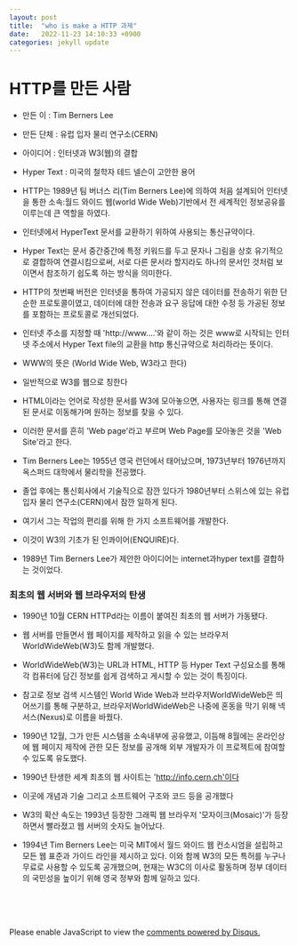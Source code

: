 ```yaml
---
layout: post
title:  "who is make a HTTP 과제"
date:   2022-11-23 14:10:33 +0900
categories: jekyll update
---
```


# HTTP를 만든 사람

* 만든 이 : Tim Berners Lee
* 만든 단체 : 유럽 입자 물리 연구소(CERN)
* 아이디어 : 인터넷과 W3(웹)의 결합
* Hyper Text : 미국의 철학자 테드 넬슨이 고안한 용어

* HTTP는 1989년 팀 버너스 리(Tim Berners Lee)에 의하여 처음 설계되어 인터넷을 통한 소속:월드 와이드 웹(world Wide Web)기반에서 전 세계적인 정보공유를 이루는데 큰 역할을 하였다.

* 인터넷에서 HyperText 문서를 교환하기 위하여 사용되는 통신규약이다.

* Hyper Text는 문서 중간중간에 특정 키워드를 두고 문자나 그림을 상호 유기적으로 결합하여 연결시킴으로써, 서로 다른 문서라 할지라도 하나의 문서인 것처럼 보이면서 참조하기 쉽도록 하는 방식을 의미한다.

* HTTP의 첫번째 버전은 인터넷을 통하여 가공되지 않은 데이터를 전송하기 위한 단순한 프로토콜이였고, 데이터에 대한 전송과 요구 응답에 대한 수정 등 가공된 정보를 포함하는 프로토콜로 개선되었다.

* 인터넷 주소를 지정할 때 'http://www....'와 같이 하는 것은 www로 시작되는 인터넷 주소에서 Hyper Text file의 교환을 http 통신규약으로 처리하라는 뜻이다.

* WWW의 뜻은 (World Wide Web, W3라고 한다)
* 일반적으로 W3를 웹으로 칭한다
* HTML이라는 언어로 작성한 문서를 W3에 모아놓으면, 사용자는 링크를 통해 연결된 문서로 이동해가며 원하는 정보를 찾을 수 있다.

* 이러한 문서를 흔히 'Web page'라고 부르며 Web Page를 모아놓은 것을 'Web Site'라고 한다.

* Tim Berners Lee는 1955년 영국 런던에서 태어났으며, 1973년부터 1976년까지 옥스퍼드 대학에서 물리학을 전공했다.
* 졸업 후에는 통신회사에서 기술직으로 잠깐 있다가 1980년부터 스위스에 있는 유럽 입자 물리 연구소(CERN)에서 잠깐 일하게 된다.
* 여기서 그는 작업의 편리를 위해 한 가지 소프트웨어를 개발한다.
* 이것이 W3의 기초가 된 인콰이어(ENQUIRE)다.

* 1989년 Tim Berners Lee가 제안한 아이디어는 internet과hyper text를 결합하는 것이었다.

### 최초의 웹 서버와 웹 브라우저의 탄생

* 1990년 10월 CERN HTTPd라는 이름이 붙여진 최초의 웹 서버가 가동됐다.
* 웹 서버를 만들면서 웹 페이지를 제작하고 읽을 수 있는 브라우저 WorldWideWeb(W3)도 함께 개발했다.
* WorldWideWeb(W3)는 URL과 HTML, HTTP 등 Hyper Text 구성요소를 통해 각 컴퓨터에 담긴 정보를 쉽게 검색하고 게시할 수 있는 것이 특징이다.
* 참고로 정보 검색 시스템인 World Wide Web과 브라우저WorldWideWeb은 띄어쓰기를 통해 구분하고, 브라우저WorldWideWeb은 나중에 혼동을 막기 위해 넥서스(Nexus)로 이름을 바꿨다.

* 1990년 12월, 그가 만든 시스템을 소속내부에 공유했고, 이듬해 8월에는 온라인상에 웹 페이지 제작에 관한 모든 정보를 공개해 외부 개발자가 이 프로젝트에 참여할 수 있도록 유도했다.

* 1990년 탄생한 세계 최초의 웹 사이트는 'http://info.cern.ch'이다

* 이곳에 개념과 기술 그리고 소프트웨어 구조와 코드 등을 공개했다

* W3의 확산 속도는 1993년 등장한 그래픽 웹 브라우저 '모자이크(Mosaic)'가 등장하면서 빨라졌고 웹 서버의 숫자도 늘어났다.

* 1994년 Tim Berners Lee는 미국 MIT에서 월드 와이드 웹 컨소시엄을 설립하고 모든 웹 표준과 가이드 라인을 제시하고 있다. 이와 함께 W3의 모든 특허를 누구나 무료로 사용할 수 있도록 공개했으며, 현재는 W3C의 이사로 활동하며 정부 데이터의 국민성을 높이기 위해 영국 정부와 함께 일하고 있다.

<br><br><br>

<div id="disqus_thread"></div>
<script>
    /**
    *  RECOMMENDED CONFIGURATION VARIABLES: EDIT AND UNCOMMENT THE SECTION BELOW TO INSERT DYNAMIC VALUES FROM YOUR PLATFORM OR CMS.
    *  LEARN WHY DEFINING THESE VARIABLES IS IMPORTANT: https://disqus.com/admin/universalcode/#configuration-variables    */
    /*
    var disqus_config = function () {
    this.page.url = PAGE_URL;  // Replace PAGE_URL with your page's canonical URL variable
    this.page.identifier = PAGE_IDENTIFIER; // Replace PAGE_IDENTIFIER with your page's unique identifier variable
    };
    */
    (function() { // DON'T EDIT BELOW THIS LINE
    var d = document, s = d.createElement('script');
    s.src = 'https://melonweb.disqus.com/embed.js';
    s.setAttribute('data-timestamp', +new Date());
    (d.head || d.body).appendChild(s);
    })();
</script>
<noscript>Please enable JavaScript to view the <a href="https://disqus.com/?ref_noscript">comments powered by Disqus.</a></noscript>